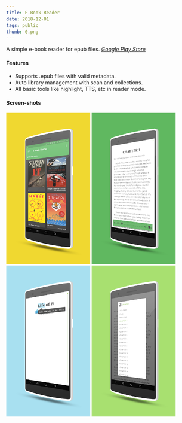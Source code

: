 ```yaml
---
title: E-Book Reader
date: 2018-12-01
tags: public
thumb: 0.png
---
```


A simple e-book reader for epub files.
*[Google Play Store](https://play.google.com/store/apps/details?id=com.ilusons.ebr)*

#### Features

- Supports .epub files with valid metadata.
- Auto library management with scan and collections.
- All basic tools like highlight, TTS, etc in reader mode.

#### Screen-shots

[<img src="0.png" width="225">](0.png)
[<img src="1.png" width="225">](1.png)
[<img src="2.png" width="225">](2.png)
[<img src="3.png" width="225">](3.png)